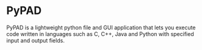# PyPAD
PyPAD is a lightweight python file and GUI application that lets you execute code written in languages such as C, C++, Java and Python with specified input and output fields.
